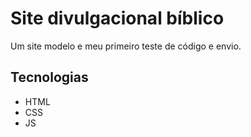 # Site divulgacional bíblico

<p>Um site modelo e meu primeiro teste de código e envio.</p>

## Tecnologias
* HTML
* CSS
* JS
